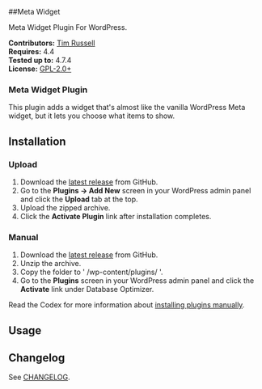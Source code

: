 ##Meta Widget

Meta Widget Plugin For WordPress. 

__Contributors:__ [Tim Russell](https://github.com/tdavidrussell)   
__Requires:__ 4.4     
__Tested up to:__ 4.7.4    
__License:__ [GPL-2.0+](http://www.gnu.org/licenses/gpl-2.0.html)   


### Meta Widget Plugin
This plugin adds a widget that's almost like the vanilla WordPress Meta widget, but it lets you choose what items to show.


## Installation ##

### Upload ###

1. Download the [latest release](https://github.com/tdavidrussell/) from GitHub.
2. Go to the __Plugins &rarr; Add New__ screen in your WordPress admin panel and click the __Upload__ tab at the top.
3. Upload the zipped archive.
4. Click the __Activate Plugin__ link after installation completes.

### Manual ###

1. Download the [latest release](https://github.com/tdavidrussell/) from GitHub.
2. Unzip the archive.
3. Copy the folder to ' /wp-content/plugins/ '.
4. Go to the __Plugins__ screen in your WordPress admin panel and click the __Activate__ link under Database Optimizer.

Read the Codex for more information about [installing plugins manually](http://codex.wordpress.org/Managing_Plugins#Manual_Plugin_Installation).


## Usage ##


## Changelog

See [CHANGELOG](changelog.md).


